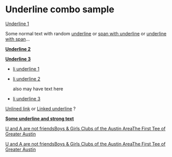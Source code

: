 # Underline combo sample

<u>Underline 1</u>

Some normal text with random <u>underline</u> or <u>span with underline</u> or <u>underline with span</u>...

**<u>Underline 2</u>**

**<u>Underline 3</u>**

-   <u>li underline 1</u>

-   <u>li underline 2</u>

    also may have text here

-   <u>li underline 3</u>

[Unlined link](https:/www.sample.com/a) or [<u>Linked underline</u>](https:/www.sample.com/b) ?

<u>**Some underline and strong text**</u>

[U and A are not friends](https://www.austinparks.org/)[Boys & Girls Clubs of the Austin Area](http://www.bgcaustin.org/)[The First Tee of Greater Austin](http://www.thefirstteeaustin.org/club/scripts/public/public.asp)

[U and A are not friends](https://www.austinparks.org/)[Boys & Girls Clubs of the Austin Area](http://www.bgcaustin.org/)[The First Tee of Greater Austin](http://www.thefirstteeaustin.org/club/scripts/public/public.asp)